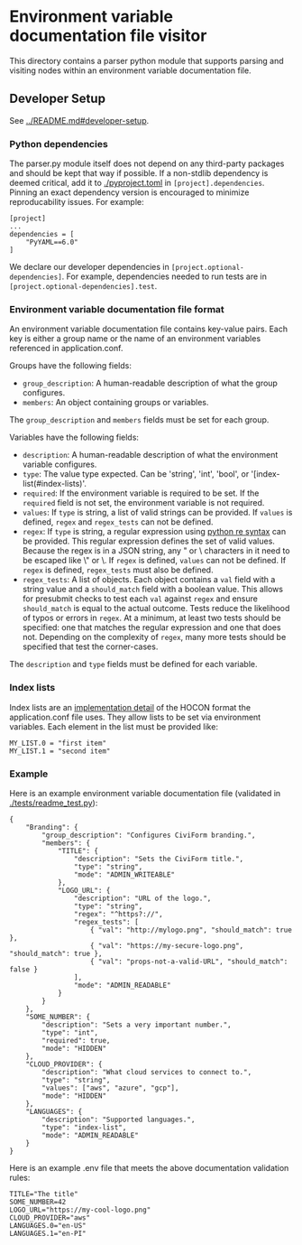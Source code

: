 # Environment variable documentation file visitor

This directory contains a parser python module that supports parsing and
visiting nodes within an environment variable documentation file.

## Developer Setup

See [../README.md#developer-setup](../README.md#developer-setup).

### Python dependencies

The parser.py module itself does not depend on any third-party packages and
should be kept that way if possible. If a non-stdlib dependency is deemed
critical, add it to [./pyproject.toml](./pyproject.toml) in
`[project].dependencies`. Pinning an exact dependency version is encouraged to
minimize reproducability issues. For example:

```
[project]
...
dependencies = [
    "PyYAML==6.0"
]
```

We declare our developer dependencies in `[project.optional-dependencies]`. For
example, dependencies needed to run tests are in
`[project.optional-dependencies].test`.

### Environment variable documentation file format

An environment variable documentation file contains key-value pairs. Each key
is either a group name or the name of an environment variables referenced in
application.conf.

Groups have the following fields:

- `group_description`: A human-readable description of what the group
  configures.
- `members`: An object containing groups or variables.

The `group_description` and `members` fields must be set for each group.

Variables have the following fields:

- `description`: A human-readable description of what the environment variable
  configures.
- `type`: The value type expected. Can be 'string', 'int', 'bool', or
  '[index-list(#index-lists)'.
- `required`: If the environment variable is required to be set. If the
  `required` field is not set, the environment variable is not required.
- `values`: If `type` is string, a list of valid strings can be provided. If
  `values` is defined, `regex` and `regex_tests` can not be defined.
- `regex`: If `type` is string, a regular expression using [python re
  syntax](https://docs.python.org/3/library/re.html#regular-expression-syntax)
  can be provided. This regular expression defines the set of valid values.
  Because the regex is in a JSON string, any " or \ characters in it need to be
  escaped like \\" or \\\. If `regex` is defined, `values` can not be defined.
  If `regex` is defined, `regex_tests` must also be defined.
- `regex_tests`: A list of objects. Each object contains a `val` field with a
  string value and a `should_match` field with a boolean value. This allows for
  presubmit checks to test each `val` against `regex` and ensure `should_match`
  is equal to the actual outcome. Tests reduce the likelihood of typos or
  errors in `regex`. At a minimum, at least two tests should be specified: one
  that matches the regular expression and one that does not. Depending on the
  complexity of `regex`, many more tests should be specified that test the
  corner-cases.

The `description` and `type` fields must be defined for each variable.

### Index lists

Index lists are an [implementation
detail](https://github.com/lightbend/config/blob/main/HOCON.md#conversion-of-numerically-indexed-objects-to-arrays)
of the HOCON format the application.conf file uses. They allow lists to be set
via environment variables. Each element in the list must be provided like:

```
MY_LIST.0 = "first item"
MY_LIST.1 = "second item"
```

### Example

Here is an example environment variable documentation file (validated in
[./tests/readme_test.py](./tests/readme_test.py)):

```env-var-docs-file-example
{
    "Branding": {
        "group_description": "Configures CiviForm branding.",
        "members": {
            "TITLE": {
                "description": "Sets the CiviForm title.",
                "type": "string",
                "mode": "ADMIN_WRITEABLE"
            },
            "LOGO_URL": {
                "description": "URL of the logo.",
                "type": "string",
                "regex": "^https?://",
                "regex_tests": [
                    { "val": "http://mylogo.png", "should_match": true },
                    { "val": "https://my-secure-logo.png", "should_match": true },
                    { "val": "props-not-a-valid-URL", "should_match": false }
                ],
                "mode": "ADMIN_READABLE"
            }
        }
    },
    "SOME_NUMBER": {
        "description": "Sets a very important number.",
        "type": "int",
        "required": true,
        "mode": "HIDDEN"
    },
    "CLOUD_PROVIDER": {
        "description": "What cloud services to connect to.",
        "type": "string",
        "values": ["aws", "azure", "gcp"],
        "mode": "HIDDEN"
    },
    "LANGUAGES": {
        "description": "Supported languages.",
        "type": "index-list",
        "mode": "ADMIN_READABLE"
    }
}
```

Here is an example .env file that meets the above documentation validation rules:

```
TITLE="The title"
SOME_NUMBER=42
LOGO_URL="https://my-cool-logo.png"
CLOUD_PROVIDER="aws"
LANGUAGES.0="en-US"
LANGUAGES.1="en-PI"
```
